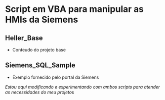 # Script em VBA para manipular as HMIs da Siemens
## Heller_Base
* Conteudo do projeto base
## Siemens_SQL_Sample
* Exemplo fornecido pelo portal da Siemens

*Estou aqui modificando e experimentando com ambos scripts para atender as necessidades do meu projeto*s